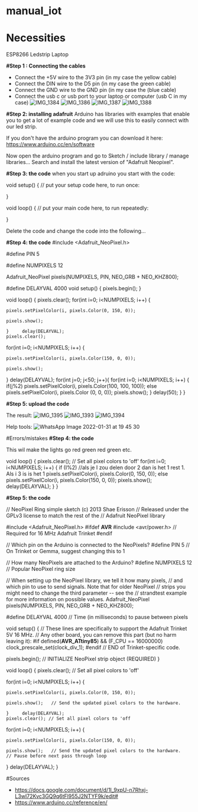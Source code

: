 # manual_iot

# Necessities
ESP8266
Ledstrip
Laptop

**#Step 1 : Connecting the cables**
- Connect the +5V wire to the 3V3 pin (in my case the yellow cable)
- Connect the DIN wire to the D5 pin (in my case the green cable)
- Connect the GND wire to the GND pin (in my case the (blue cable)
- Connect the usb c or usb port to your laptop or computer (usb C in my case) 
![IMG_1384](https://user-images.githubusercontent.com/91546248/151878379-815c3b14-fdf0-4929-86eb-076112d23ea0.jpg)
![IMG_1386](https://user-images.githubusercontent.com/91546248/151879057-ae8aa8bb-2fd4-4ffc-9bff-c8d90b9def9e.jpg)
![IMG_1387](https://user-images.githubusercontent.com/91546248/151879118-6c20f13a-0b0c-42e6-8701-7a63b385145e.jpg)
![IMG_1388](https://user-images.githubusercontent.com/91546248/151879155-198b1e7d-6e6b-4057-86a6-0e420cc18b08.jpg)

**#Step 2: installing adafruit**
Arduino has libraries with examples that enable you to get a lot of example code and we will use this to easily connect with our led strip.

If you don't have the arduino program you can download it here: https://www.arduino.cc/en/software

Now open the arduino program and go to Sketch / include library / manage libraries…
Search and install the latest version of "Adafruit Neopixel".


**#Step 3: the code**
when you start up adruino you start with the code:

void setup() {
  // put your setup code here, to run once:

}

void loop() {
  // put your main code here, to run repeatedly:

}


Delete the code and change the code into the following...


**#Step 4: the code**
#include <Adafruit_NeoPixel.h>

#define PIN        5

#define NUMPIXELS 12

Adafruit_NeoPixel pixels(NUMPIXELS, PIN, NEO_GRB + NEO_KHZ800);

#define DELAYVAL 4000
  void setup() {
  pixels.begin();
}

void loop() {
  pixels.clear();
  for(int i=0; i<NUMPIXELS; i++) {

    pixels.setPixelColor(i, pixels.Color(0, 150, 0));

    pixels.show();

    }     delay(DELAYVAL);
    pixels.clear(); 
  for(int i=0; i<NUMPIXELS; i++) {

    pixels.setPixelColor(i, pixels.Color(150, 0, 0));

    pixels.show();  
  } delay(DELAYVAL);
  for(int j=0; j<50; j++){ 
  for(int i=0; i<NUMPIXELS; i++) {
      if(j%2)
        pixels.setPixelColor(i, pixels.Color(100, 100, 100));
      else
        pixels.setPixelColor(i, pixels.Color (0, 0, 0));
      pixels.show();
  }   delay(50);
}
}

**#Step 5: upload the code**

The result:
![IMG_1395](https://user-images.githubusercontent.com/91546248/151879448-b6ecd675-0264-4405-8519-ff7c7ca8cc47.jpg)
![IMG_1393](https://user-images.githubusercontent.com/91546248/151879458-b4125f77-303e-45e5-9a18-cd05beb47732.jpg)
![IMG_1394](https://user-images.githubusercontent.com/91546248/151879463-a95777f6-3f6b-43e9-b7b6-fb6f0109defb.jpg)


Help tools:
![WhatsApp Image 2022-01-31 at 19 45 30](https://user-images.githubusercontent.com/91546248/151876525-27376f17-ad6b-411a-a43f-cb0710be102c.jpeg)




#Errors/mistakes
**#Step 4: the code**

This wil make the lights go red green red green etc.


void loop() {
  pixels.clear(); // Set all pixel colors to 'off'
  for(int i=0; i<NUMPIXELS; i++) {
    if (I%2) //als je I zou delen door 2 dan is het 1 rest 1. Als i 3 is is het 1
      pixels.setPixelColor(i, pixels.Color(0, 150, 0));
    else
      pixels.setPixelColor(i, pixels.Color(150, 0, 0));
    pixels.show();
    delay(DELAYVAL);
  }
}



**#Step 5: the code**

// NeoPixel Ring simple sketch (c) 2013 Shae Erisson
// Released under the GPLv3 license to match the rest of the
// Adafruit NeoPixel library

#include <Adafruit_NeoPixel.h>
#ifdef __AVR__
 #include <avr/power.h> // Required for 16 MHz Adafruit Trinket
#endif

// Which pin on the Arduino is connected to the NeoPixels?
#define PIN        5 // On Trinket or Gemma, suggest changing this to 1

// How many NeoPixels are attached to the Arduino?
#define NUMPIXELS 12 // Popular NeoPixel ring size

// When setting up the NeoPixel library, we tell it how many pixels,
// and which pin to use to send signals. Note that for older NeoPixel
// strips you might need to change the third parameter -- see the
// strandtest example for more information on possible values.
Adafruit_NeoPixel pixels(NUMPIXELS, PIN, NEO_GRB + NEO_KHZ800);

#define DELAYVAL 4000 // Time (in milliseconds) to pause between pixels

void setup() {
  // These lines are specifically to support the Adafruit Trinket 5V 16 MHz.
  // Any other board, you can remove this part (but no harm leaving it):
#if defined(__AVR_ATtiny85__) && (F_CPU == 16000000)
  clock_prescale_set(clock_div_1);
#endif
  // END of Trinket-specific code.

  pixels.begin(); // INITIALIZE NeoPixel strip object (REQUIRED)
}

void loop() {
  pixels.clear(); // Set all pixel colors to 'off'

  for(int i=0; i<NUMPIXELS; i++) {

    pixels.setPixelColor(i, pixels.Color(0, 150, 0));

    pixels.show();   // Send the updated pixel colors to the hardware.

    }     delay(DELAYVAL);
    pixels.clear(); // Set all pixel colors to 'off

  for(int i=0; i<NUMPIXELS; i++) {

    pixels.setPixelColor(i, pixels.Color(150, 0, 0));

    pixels.show();   // Send the updated pixel colors to the hardware.
    // Pause before next pass through loop
  } delay(DELAYVAL);
}

#Sources
- https://docs.google.com/document/d/1l_9xpU-n7Rhxj-L3wI72Kvc3GQ9q6tFl955J2NTYF9k/edit#
- https://www.arduino.cc/reference/en/


